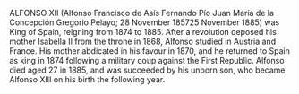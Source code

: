 ALFONSO XII (Alfonso Francisco de Asís Fernando Pío Juan María de la Concepción Gregorio Pelayo; 28 November 185725 November 1885) was King of Spain, reigning from 1874 to 1885. After a revolution deposed his mother Isabella II from the throne in 1868, Alfonso studied in Austria and France. His mother abdicated in his favour in 1870, and he returned to Spain as king in 1874 following a military coup against the First Republic. Alfonso died aged 27 in 1885, and was succeeded by his unborn son, who became Alfonso XIII on his birth the following year.

